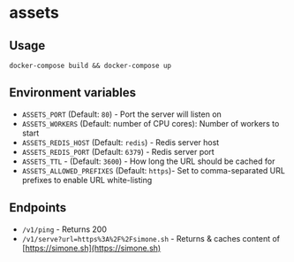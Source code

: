 # assets

## Usage
```
docker-compose build && docker-compose up
```

## Environment variables
 - `ASSETS_PORT` (Default: `80`) - Port the server will listen on
 - `ASSETS_WORKERS` (Default: number of CPU cores): Number of workers to start
 - `ASSETS_REDIS_HOST` (Default: `redis`) - Redis server host
 - `ASSETS_REDIS_PORT` (Default: `6379`) - Redis server port
 - `ASSETS_TTL` - (Default: `3600`) - How long the URL should be cached for
 - `ASSETS_ALLOWED_PREFIXES` (Default: `https`)- Set to comma-separated URL prefixes to enable URL white-listing

## Endpoints
 - `/v1/ping` - Returns 200
 - `/v1/serve?url=https%3A%2F%2Fsimone.sh` - Returns & caches content of [https://simone.sh](https://simone.sh)
